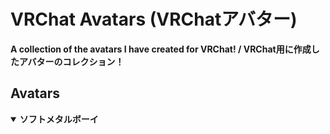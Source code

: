 # VRChat Avatars (VRChatアバター)
<p><b>A collection of the avatars I have created for VRChat! / VRChat用に作成したアバターのコレクション！</b></p>

## Avatars
<details open>
  <summary><b>ソフトメタルボーイ</b></summary>
<br>
</details>
